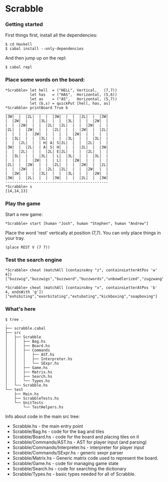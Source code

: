 # Scrabble

### Getting started

First things first, install all the dependencies:

    $ cd Haskell
    $ cabal install --only-dependencies

And then jump up on the repl:

    $ cabal repl

### Place some words on the board:

    *Scrabble> let hell  = ("HELL", Vertical,   (7,7))
               let has   = ("HAS",  Horizontal, (5,6))
               let as    = ("AS",   Horizontal, (5,7))
               let (b,s) = quickPut [hell, has, as]
    *Scrabble> printBoard True b
    ______________________________________________
    |3W|  |  |2L|  |  |  |3W|  |  |  |2L|  |  |3W|
    |  |2W|  |  |  |3L|  |  |  |3L|  |  |  |2W|  |
    |  |  |2W|  |  |  |2L|  |2L|  |  |  |2W|  |  |
    |2L|  |  |2W|  |  |  |2L|  |  |  |2W|  |  |2L|
    |  |  |  |  |2W|  |  |  |  |  |2W|  |  |  |  |
    |  |3L|  |  |  |3L|  |  |  |3L|  |  |  |3L|  |
    |  |  |2L|  |  | H| A| S|2L|  |  |  |2L|  |  |
    |3W|  |  |2L|  | A| S| H|  |  |  |2L|  |  |3W|
    |  |  |2L|  |  |  |2L| E|2L|  |  |  |2L|  |  |
    |  |3L|  |  |  |3L|  | L|  |3L|  |  |  |3L|  |
    |  |  |  |  |2W|  |  | L|  |  |2W|  |  |  |  |
    |2L|  |  |2W|  |  |  |2L|  |  |  |2W|  |  |2L|
    |  |  |2W|  |  |  |2L|  |2L|  |  |  |2W|  |  |
    |  |2W|  |  |  |3L|  |  |  |3L|  |  |  |2W|  |
    |3W|  |  |2L|  |  |  |3W|  |  |  |2L|  |  |3W|
    ----------------------------------------------
    *Scrabble> s
    [14,14,13]

### Play the game

Start a new game:

    *Scrabble> start [human "Josh", human "Stephen", human "Andrew"]

Place the word 'rest' vertically at position (7,7). You can only place things in your tray.

    (place REST V (7 7))

### Test the search engine

    *Scrabble> cheat (matchAll [containsAny "z", containsLetterAtPos 'w' 4])
    ["buzzwig","buzzwigs","buzzword","buzzwords","unbowdlerized","zugzwang","zugzwanged","zugzwanging","zugzwangs"]

    *Scrabble> cheat (matchAll [containsAny "x", containsLetterAtPos 'b' 4, endsWith 'g'])
    ["exhibiting","exorbitating","extubating","kickboxing","soapboxing"]

### What's here

```
$ tree .
.
├── scrabble.cabal
├── src
│   ├── Scrabble
│   │   ├── Bag.hs
│   │   ├── Board.hs
│   │   ├── Commands
│   │   │   ├── AST.hs
│   │   │   ├── Interpreter.hs
│   │   │   └── SExpr.hs
│   │   ├── Game.hs
│   │   ├── Matrix.hs
│   │   ├── Search.hs
│   │   └── Types.hs
│   └── Scrabble.hs
└── test
    ├── Main.hs
    ├── ScrabbleTests.hs
    └── UnitTests
        └── TestHelpers.hs
```

Info about code in the main src tree:

* Scrabble.hs        - the main entry point
* Scrabble/Bag.hs    - code for the bag and tiles
* Scrabble/Board.hs  - code for the board and placing tiles on it
* Scrabble/Commands/AST.hs         - AST for player input (and parsing)
* Scrabble/Commands/Interpreter.hs - interpreter for player input
* Scrabble/Commands/SExpr.hs       - generic sexpr parser
* Scrabble/Matrix.hs - Generic matrix code used to represent the board.
* Scrabble/Game.hs   - code for managing game state
* Scrabble/Search.hs - code for searching the dictionary
* Scrabble/Types.hs  - basic types needed for all of Scrabble.

